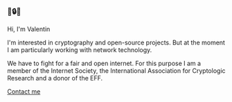 <!--
Valentin Binotto
-->
### 🙏🔒🍣

Hi, I'm Valentin 

I'm interested in cryptography and open-source projects. But at the moment I am particularly working with network technology.

We have to fight for a fair and open internet. For this purpose I am a member of the Internet Society, the International Association for Cryptologic Research and a donor of the EFF.

[Contact me](https://v4zen.com/contact)
